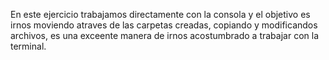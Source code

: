 En este ejercicio trabajamos directamente con la consola y el objetivo es irnos moviendo atraves de las carpetas creadas, copiando y modificandos archivos, es una exceente manera de irnos acostumbrado a trabajar con la terminal. 